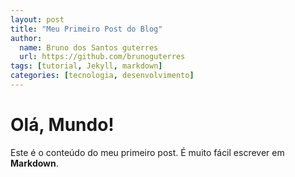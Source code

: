 ```yaml
---
layout: post
title: "Meu Primeiro Post do Blog"
author:
  name: Bruno dos Santos guterres
  url: https://github.com/brunoguterres
tags: [tutorial, Jekyll, markdown]
categories: [tecnologia, desenvolvimento]
---
```


# Olá, Mundo!

Este é o conteúdo do meu primeiro post. É muito fácil escrever em **Markdown**.